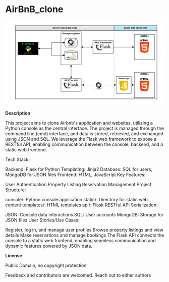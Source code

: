 # AirBnB_clone
![img.png](img.png)

<B>Description</B>

This project aims to clone Airbnb's application and websites, utilizing a Python console as the central interface. The project is managed through the command line (cmd) interface, and data is stored, retrieved, and exchanged using JSON and SQL. We leverage the Flask web framework to expose a RESTful API, enabling communication between the console, backend, and a static web frontend.

Tech Stack:

Backend: Flask for Python
Templating: Jinja2
Database: SQL for users, MongoDB for JSON files
Frontend: HTML, JavaScript
Key Features:

User Authentication
Property Listing
Reservation Management
Project Structure:

console/: Python console application
static/: Directory for static web content
templates/: HTML templates
api/: Flask RESTful API
Serialization:

JSON: Console data interactions
SQL: User accounts
MongoDB: Storage for JSON files
User Stories/Use Cases:

Register, log in, and manage user profiles
Browse property listings and view details
Make reservations and manage bookings
The Flask API connects the console to a static web frontend, enabling seamless communication and dynamic features powered by JSON data.

<B>License</B>

Public Domain, no copyright protection

Feedback and contributors are welcomed. Reach out to either authors